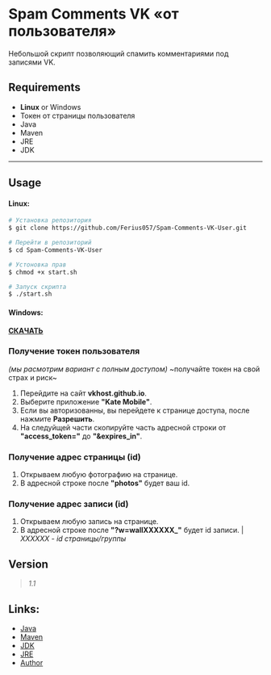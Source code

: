 # Spam Comments VK «‎от пользователя»‎
Небольшой скрипт позволяющий спамить комментариями под записями VK. 
## Requirements
- **Linux** or Windows
- Токен от страницы пользователя
- Java
- Maven
- JRE
- JDK

----------------------------------------------------------------------------------------------

## Usage
#### Linux:
```bash
# Установка репозитория
$ git clone https://github.com/Ferius057/Spam-Comments-VK-User.git

# Перейти в репозиторий
$ cd Spam-Comments-VK-User

# Устоновка прав
$ chmod +x start.sh

# Запуск скрипта
$ ./start.sh
```
#### Windows:
[**СКАЧАТЬ**](https://github.com/Ferius057/Spam-Comments-VK-User/releases/tag/1.1)

### Получение токен пользователя
*(мы расмотрим вариант с полным доступом)*
~получайте токен на свой страх и риск~
1. Перейдите на сайт **vkhost.github.io**.
2. Выберите приложение **"Kate Mobile"**.
3. Если вы авторизованны, вы перейдете к странице доступа, после нажмите **Разрешить**.
4. На следуйщей части скопируйте часть адресной строки от **"access_token="** до **"&expires_in"**.

###   Получение адрес страницы (id)
1. Открываем любую фотографию на странице.
2. В адресной строке после **"photos"** будет ваш id.

###   Получение адрес записи (id)
1. Открываем любую запись на странице.
2. В адресной строке после **"?w=wallXXXXXX_"** будет id записи. | *XXXXXX - id страницы/группы*

## Version
> *1.1*

## Links:
 - [Java](https://www.java.com)
 - [Maven](https://maven.apache.org)
 - [JDK](https://www.oracle.com/java/technologies/javase-downloads.html)
 - [JRE](https://www.oracle.com/java/technologies/javase-jre8-downloads.html)
 - [Author](https://vk.com/ferius_057)
